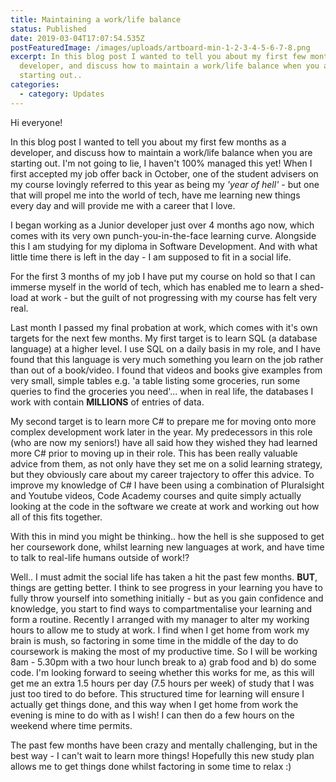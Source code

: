 ```yaml
---
title: Maintaining a work/life balance
status: Published
date: 2019-03-04T17:07:54.535Z
postFeaturedImage: /images/uploads/artboard-min-1-2-3-4-5-6-7-8.png
excerpt: In this blog post I wanted to tell you about my first few months as a
  developer, and discuss how to maintain a work/life balance when you are
  starting out..
categories:
  - category: Updates
---
```

Hi everyone!

In this blog post I wanted to tell you about my first few months as a developer, and discuss how to maintain a work/life balance when you are starting out. I'm not going to lie, I haven't 100% managed this yet! When I first accepted my job offer back in October, one of the student advisers on my course lovingly referred to this year as being my *'year of hell'* - but one that will propel me into the world of tech, have me learning new things every day and will provide me with a career that I love.

I began working as a Junior developer just over 4 months ago now, which comes with its very own punch-you-in-the-face learning curve. Alongside this I am studying for my diploma in Software Development. And with what little time there is left in the day - I am supposed to fit in a social life.

For the first 3 months of my job I have put my course on hold so that I can immerse myself in the world of tech, which has enabled me to learn a shed-load at work - but the guilt of not progressing with my course has felt very real.

Last month I passed my final probation at work, which comes with it's own targets for the next few months. My first target is to learn SQL (a database language) at a higher level. I use SQL on a daily basis in my role, and I have found that this language is very much something you learn on the job rather than out of a book/video. I found that videos and books give examples from very small, simple tables e.g. 'a table listing some groceries, run some queries to find the groceries you need'... when in real life, the databases I work with contain **MILLIONS** of entries of data.

My second target is to learn more C# to prepare me for moving onto more complex development work later in the year. My predecessors in this role (who are now my seniors!) have all said how they wished they had learned more C# prior to moving up in their role. This has been really valuable advice from them, as not only have they set me on a solid learning strategy, but they obviously care about my career trajectory to offer this advice. To improve my knowledge of C# I have been using a combination of Pluralsight and Youtube videos, Code Academy courses and quite simply actually looking at the code in the software we create at work and working out how all of this fits together.

With this in mind you might be thinking.. how the hell is she supposed to get her coursework done, whilst learning new languages at work, and have time to talk to real-life humans outside of work!?

Well.. I must admit the social life has taken a hit the past few months. **BUT**, things are getting better. I think to see progress in your learning you have to fully throw yourself into something initially - but as you gain confidence and knowledge, you start to find ways to compartmentalise your learning and form a routine. Recently I arranged with my manager to alter my working hours to allow me to study at work. I find when I get home from work my brain is mush, so factoring in some time in the middle of the day to do coursework is making the most of my productive time. So I will be working 8am - 5.30pm with a two hour lunch break to a) grab food and b) do some code. I'm looking forward to seeing whether this works for me, as this will get me an extra 1.5 hours per day (7.5 hours per week) of study that I was just too tired to do before. This structured time for learning will ensure I actually get things done, and this way when I get home from work the evening is mine to do with as I wish! I can then do a few hours on the weekend where time permits.

The past few months have been crazy and mentally challenging, but in the best way - I can't wait to learn more things! Hopefully this new study plan allows me to get things done whilst factoring in some time to relax :)